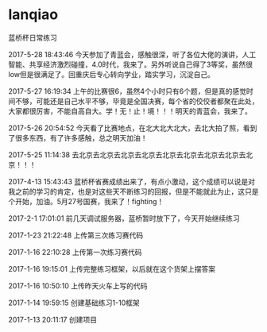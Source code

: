 ﻿# lanqiao
蓝桥杯日常练习

2017-5-28 18:43:46
今天参加了青蓝会，感触很深，听了各位大佬的演讲，人工智能、共享经济激烈碰撞，4.0时代，我来了。另外听说自己得了3等奖，虽然很low但是很满足了。回重庆后专心转向学业，踏实学习，沉淀自己。

2017-5-27 16:19:34
上午的比赛很6，虽然4个小时只有6个题，但是真的感觉时间不够，可能还是自己水平不够，毕竟是全国决赛，每个省的佼佼者都聚在此处，大家都很厉害，不能自高自大。学！无！止！境！！！明天的青蓝会，我来了。


2017-5-26 20:54:52
今天看了比赛地点，在北大北大北大，去北大拍了照，看到了很多东西，有了许多感触，总之明天加油！

2017-5-25 11:14:38
去北京去北京去北京去北京去北京去北京去北京去北京去北京！！！


2017-4-13 15:43:43
蓝桥杯省赛成绩出来了，有点小激动，这个成绩可以说是对我之前的学习的肯定，也是对这些天不断练习的回报，但是不能就此为止，这只是个开始，加油。5月27号国赛，我来了！fighting！

2017-2-1 17:01:01
前几天调试服务器，蓝桥暂时放下了，今天开始继续练习

2017-1-23 21:22:48
上传第三次练习赛代码

2017-1-16 22:10:28
上传第一次练习赛代码

2017-1-16 19:15:01
上传完整练习框架，以后就在这个货架上摆答案

2017-1-16 10:50:10
上传昨天火车上写的代码

2017-1-14 19:59:15
创建基础练习1-10框架

2017-1-13 20:11:17
创建项目